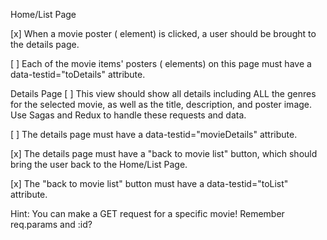 Home/List Page

[x] When a movie poster (<img> element) is clicked, a user should be brought to the details page.

[ ] Each of the movie items' posters (<img> elements) on this page must have a data-testid="toDetails" attribute.

Details Page
[ ] This view should show all details including ALL the genres for the selected movie, as well as the title, description, and poster image. Use Sagas and Redux to handle these requests and data.

[ ] The details page must have a data-testid="movieDetails" attribute.

[x] The details page must have a "back to movie list" button, which should bring the user back to the Home/List Page.

[x] The "back to movie list" button must have a data-testid="toList" attribute.

Hint: You can make a GET request for a specific movie! Remember req.params and :id?